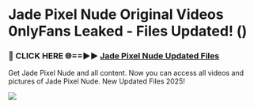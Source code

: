 # Jade Pixel Nude Original Videos 0nlyFans Leaked - Files Updated! ()

<h3>🔴 CLICK HERE 🌐==►► <a href="https://tinyurl.com/2p9ay9w9" rel="nofollow">Jade Pixel Nude Updated Files</a></h3>

Get Jade Pixel Nude and all content. Now you can access all videos and pictures of Jade Pixel Nude. New Updated Files 2025!

[![](https://i.imgur.com/KQgVmj3.gif)](https://tinyurl.com/2p9ay9w9)
